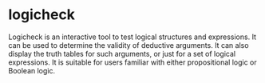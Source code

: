 # logicheck
Logicheck is an interactive tool to test logical structures and expressions. It can be used to determine the validity of deductive arguments. It can also display the truth tables for such arguments, or just for a set of logical expressions. It is suitable for users familiar with either propositional logic or Boolean logic.